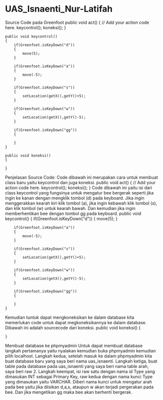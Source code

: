 # UAS_Isnaenti_Nur-Latifah
Source Code pada Greenfoot
public void act()
    {
        // Add your action code here.
        keycontrol();
        koneksi();
    }
    
    public void keycontrol()
    {
        if(Greenfoot.isKeyDown("d"))
        {
            move(5);
        }
        
        if(Greenfoot.isKeyDown("a"))
        {
            move(-5);
        }
        
        if(Greenfoot.isKeyDown("s"))
        {
            setLocation(getX(),getY()+5);
        }
        
        if(Greenfoot.isKeyDown("w"))
        {
            setLocation(getX(),getY()-5);
        }
        
        if(Greenfoot.isKeyDown("gg"))
        {
            
        }
    }
    
    public void koneksi()
    {
        
    }

Penjelasan Source Code:
Code dibawah ini merupakan cara untuk membuat class baru yaitu keycontrol dan juga koneksi.
public void act()
    {
        // Add your action code here.
        keycontrol();
        koneksi();
    }
Code dibawah ini yaitu isi dari class keycontrol yang fungsinya untuk mengatur bee bergerak seperti jika ingin ke kanan dengan mengklik tombol (d) pada keyboard. Jika ingin menggerakkan kearah kiri klik tombol (a), jika ingin kebawah klik tombol (s), dan klik tombol (w) untuk kearah bawah. Dan kemudian jika ingin memberhentikan bee dengan tombol gg pada keyboard.
 public void keycontrol()
    {
        if(Greenfoot.isKeyDown("d"))
        {
            move(5);
        }
        
        if(Greenfoot.isKeyDown("a"))
        {
            move(-5);
        }
        
        if(Greenfoot.isKeyDown("s"))
        {
            setLocation(getX(),getY()+5);
        }
        
        if(Greenfoot.isKeyDown("w"))
        {
            setLocation(getX(),getY()-5);
        }
        
        if(Greenfoot.isKeyDown("gg"))
        {
            
        }
    }
Kemudian tuntuk dapat mengkoneksikan ke dalam database kita memerlukan code untuk dapat megkoneksikannya ke dalam database. Dibawah ini adalah sourcecode dari koneksi. 
public void koneksi()
    {
        
    }
    
Membuat database ke phpmyadmin
Untuk dapat membuat database langkah pertamanya yaitu nyalakan kemudian buka phpmyadmin kemudian pilih localhost. Langkah kedua, setelah masuk ke dalam phpmyadmin kita buat database baru yang saya beri nama uas_isnaenti. Langkah ketiga, buat table pada database pada uas_isnaenti yang saya beri nama table arah, saya beri raw 2. Langkah keempat, isi raw satu dengan nama id Type yang dimasukan INT sebagai Primary Key, raw kedua dengan nama kunci Type yang dimasukan yaitu VARCHAR. 
Diberi nama kunci untuk mengatur arah pada bee yaitu jika diisikan d,a,s, ataupun w akan terjadi pergerakan pada bee. Dan jika mengetikan gg maka bee akan berhenti bergerak.
